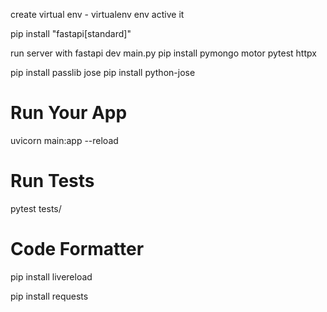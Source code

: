 create virtual env - virtualenv env
active it

pip install "fastapi[standard]"

run server with fastapi dev main.py
pip install pymongo motor pytest httpx

pip install passlib jose
pip install python-jose

# Run Your App
<!-- uvicorn app.main:app --reload -->
uvicorn main:app --reload
<!-- http://127.0.0.1:8000/docs#/ -->

# Run Tests
pytest tests/
<!-- python -m unittest discover -s . -p "test_main.py" -->
<!-- python -m unittest discover -s tests -p "test_*.py" -->

# Code Formatter
<!-- pip install black -->

pip install livereload 

pip install requests



